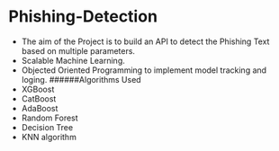# Phishing-Detection
- The aim of the Project is to build an API to detect the Phishing Text based on multiple parameters.
- Scalable Machine Learning.
- Objected Oriented Programming to implement model tracking and loging.
######Algorithms Used
- XGBoost
- CatBoost
- AdaBoost
- Random Forest
- Decision Tree
- KNN algorithm

